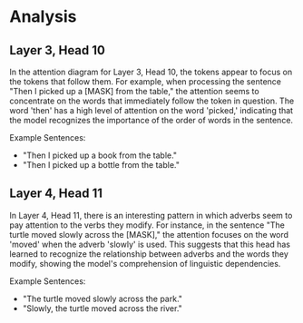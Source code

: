 # Analysis

## Layer 3, Head 10

In the attention diagram for Layer 3, Head 10, the tokens appear to focus on the tokens that follow them. For example, when processing the sentence "Then I picked up a [MASK] from the table," the attention seems to concentrate on the words that immediately follow the token in question. The word 'then' has a high level of attention on the word 'picked,' indicating that the model recognizes the importance of the order of words in the sentence.

Example Sentences:
- "Then I picked up a book from the table."
- "Then I picked up a bottle from the table."

## Layer 4, Head 11

In Layer 4, Head 11, there is an interesting pattern in which adverbs seem to pay attention to the verbs they modify. For instance, in the sentence "The turtle moved slowly across the [MASK]," the attention focuses on the word 'moved' when the adverb 'slowly' is used. This suggests that this head has learned to recognize the relationship between adverbs and the words they modify, showing the model's comprehension of linguistic dependencies.

Example Sentences:
- "The turtle moved slowly across the park."
- "Slowly, the turtle moved across the river."

